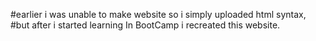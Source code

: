 #earlier i was unable to make website so i simply uploaded html syntax,
#but after i  started learning In BootCamp i recreated this website.
